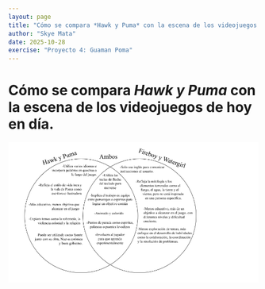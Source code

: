 ```yaml
---
layout: page
title: "Cómo se compara *Hawk y Puma* con la escena de los videojuegos de hoy en día."
author: "Skye Mata"
date: 2025-10-28
exercise: "Proyecto 4: Guaman Poma"
---
```


# Cómo se compara *Hawk y Puma* con la escena de los videojuegos de hoy en día.

![Venn Diagram](https://github.com/dh-miami/SPA_410_Fall25/blob/main/assets/img/MATA_DIAGRAM.png?raw=true)
